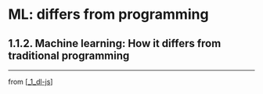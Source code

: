 # ML: differs from programming

## 1.1.2. Machine learning: How it differs from traditional programming

---
from [[_1_dl-js]]

[//begin]: # "Autogenerated link references for markdown compatibility"
[_1_dl-js]: ../../1_DeepLearning-JS/_1_dl-js.md "Chapter 1. Deep learning and JavaScript"
[//end]: # "Autogenerated link references"
